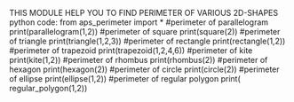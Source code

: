 THIS MODULE HELP YOU TO FIND PERIMETER OF VARIOUS 2D-SHAPES
python code:
from aps_perimeter import *
#perimeter of parallelogram
print(parallelogram(1,2))
#perimeter of square
print(square(2))
#perimeter of triangle
print(triangle(1,2,3))
#perimeter of rectangle
print(rectangle(1,2))
#perimeter of trapezoid
print(trapezoid(1,2,4,6))
#perimeter of kite
print(kite(1,2))
#perimeter of rhombus
print(rhombus(2))
#perimeter of hexagon
print(hexagon(2))
#perimeter of circle
print(circle(2))
#perimeter of ellipse
print(ellipse(1,2))
#perimeter of  regular polygon
print( regular_polygon(1,2))
